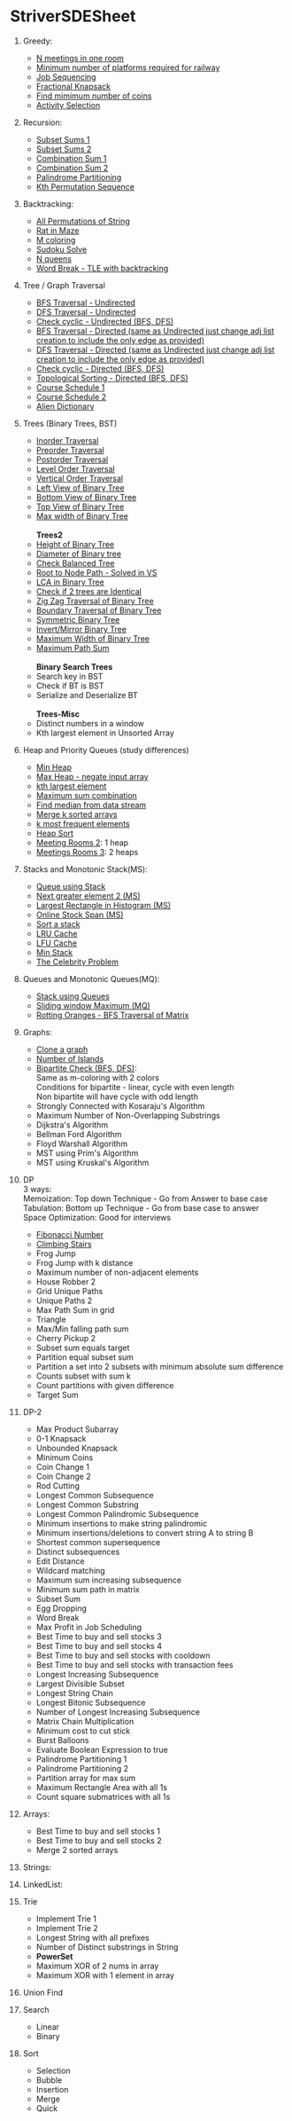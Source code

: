 # StriverSDESheet

1. Greedy:
   * [N meetings in one room](https://www.codingninjas.com/codestudio/problems/1062658)
   * [Minimum number of platforms required for railway](https://www.codingninjas.com/codestudio/problems/799400)
   * [Job Sequencing](https://www.codingninjas.com/codestudio/problems/job-sequencing-problem_1169460)
   * [Fractional Knapsack](https://www.codingninjas.com/codestudio/problems/975286)
   * [Find mimimum number of coins](https://www.codingninjas.com/codestudio/problems/975277)
   * [Activity Selection](https://www.codingninjas.com/codestudio/problems/1062712)

2. Recursion: 
   * [Subset Sums 1](https://www.codingninjas.com/codestudio/problems/subset-sum_3843086)
   * [Subset Sums 2](https://www.codingninjas.com/codestudio/problems/unique-subsets_3625236)
   * [Combination Sum 1](https://www.codingninjas.com/codestudio/problems/759331)
   * [Combination Sum 2](https://www.codingninjas.com/codestudio/problems/1112622)
   * [Palindrome Partitioning](https://www.codingninjas.com/codestudio/problems/799931)
   * [Kth Permutation Sequence](https://www.codingninjas.com/codestudio/problems/1112626)
   
3. Backtracking:
   * [All Permutations of String](https://www.codingninjas.com/codestudio/problems/758958)
   * [Rat in Maze](https://www.codingninjas.com/codestudio/problems/758966)
   * [M coloring](https://www.codingninjas.com/codestudio/problems/981273)
   * [Sudoku Solve](https://www.codingninjas.com/codestudio/problems/758961)
   * [N queens](https://www.codingninjas.com/codestudio/problems/759332)
   * [Word Break - TLE with backtracking](https://leetcode.com/problems/word-break/)
   
4. Tree / Graph Traversal
   * [BFS Traversal - Undirected](https://www.codingninjas.com/codestudio/problems/bfs-in-graph_973002)
   * [DFS Traversal - Undirected](https://www.codingninjas.com/codestudio/problems/dfs-traversal_630462)
   * [Check cyclic - Undirected (BFS, DFS)](https://www.codingninjas.com/codestudio/problems/1062670)
   * [BFS Traversal - Directed (same as Undirected just change adj list creation to include the only edge as provided)]()
   * [DFS Traversal - Directed (same as Undirected just change adj list creation to include the only edge as provided)]()
   * [Check cyclic - Directed (BFS, DFS)](https://www.codingninjas.com/codestudio/problems/1062626)
   * [Topological Sorting - Directed (BFS, DFS)](https://www.codingninjas.com/codestudio/problems/982938)
   * [Course Schedule 1](https://leetcode.com/problems/course-schedule/)
   * [Course Schedule 2](https://leetcode.com/problems/course-schedule-ii/)
   * [Alien Dictionary](https://leetcode.com/problems/alien-dictionary/)

6. Trees (Binary Trees, BST)
   * [Inorder Traversal](https://leetcode.com/problems/binary-tree-inorder-traversal/)
   * [Preorder Traversal](https://leetcode.com/problems/binary-tree-preorder-traversal/)
   * [Postorder Traversal](https://leetcode.com/problems/binary-tree-postorder-traversal/)
   * [Level Order Traversal](https://www.codingninjas.com/codestudio/problems/796002)
   * [Vertical Order Traversal](https://leetcode.com/problems/vertical-order-traversal-of-a-binary-tree/)
   * [Left View of Binary Tree](https://practice.geeksforgeeks.org/problems/left-view-of-binary-tree/1)
   * [Bottom View of Binary Tree](https://www.codingninjas.com/codestudio/problems/893110)
   * [Top View of Binary Tree](https://www.codingninjas.com/codestudio/problems/799401)
   * [Max width of Binary Tree](https://leetcode.com/problems/maximum-width-of-binary-tree/) <br/><br/>
   **Trees2**
   * [Height of Binary Tree](https://leetcode.com/problems/maximum-depth-of-binary-tree/)
   * [Diameter of Binary tree](https://leetcode.com/problems/diameter-of-binary-tree/)
   * [Check Balanced Tree](https://leetcode.com/problems/balanced-binary-tree/)
   * [Root to Node Path - Solved in VS]()
   * [LCA in Binary Tree](https://leetcode.com/problems/lowest-common-ancestor-of-a-binary-tree/)
   * [Check if 2 trees are Identical](https://leetcode.com/problems/same-tree/)
   * [Zig Zag Traversal of Binary Tree](https://leetcode.com/problems/binary-tree-zigzag-level-order-traversal/)
   * [Boundary Traversal of Binary Tree](https://www.codingninjas.com/codestudio/problems/boundary-traversal_790725)
   * [Symmetric Binary Tree](https://leetcode.com/problems/symmetric-tree/)
   * [Invert/Mirror Binary Tree](https://leetcode.com/problems/invert-binary-tree/)
   * [Maximum Width of Binary Tree](https://leetcode.com/problems/maximum-width-of-binary-tree/)
   * [Maximum Path Sum](https://leetcode.com/problems/binary-tree-maximum-path-sum/) <br/><br/>
   **Binary Search Trees** 
   * Search key in BST 
   * Check if BT is BST
   * Serialize and Deserialize BT <br/><br/>
   **Trees-Misc**
   * Distinct numbers in a window
   * Kth largest element in Unsorted Array
   
7. Heap and Priority Queues (study differences)
   * [Min Heap](https://www.codingninjas.com/codestudio/problems/min-heap_4691801)
   * [Max Heap - negate input array](https://www.codingninjas.com/codestudio/problems/min-heap_4691801)
   * [kth largest element](https://leetcode.com/problems/kth-largest-element-in-an-array/)
   * [Maximum sum combination](https://www.codingninjas.com/codestudio/problems/k-max-sum-combinations_975322)
   * [Find median from data stream](https://leetcode.com/problems/find-median-from-data-stream/)
   * [Merge k sorted arrays](https://leetcode.com/problems/merge-k-sorted-lists/)
   * [k most frequent elements](https://leetcode.com/problems/top-k-frequent-elements/)
   * [Heap Sort](https://www.codingninjas.com/codestudio/problems/heap-sort_1262153)
   * [Meeting Rooms 2](https://leetcode.com/problems/meeting-rooms-ii/): 1 heap
   * [Meetings Rooms 3](https://leetcode.com/problems/meeting-rooms-iii/): 2 heaps

8. Stacks and Monotonic Stack(MS):
    * [Queue using Stack](https://leetcode.com/problems/implement-queue-using-stacks/)
    * [Next greater element 2 (MS)](https://leetcode.com/problems/next-greater-element-ii/description/)
    * [Largest Rectangle in Histogram (MS)](https://leetcode.com/problems/largest-rectangle-in-histogram/)
    * [Online Stock Span (MS)](https://leetcode.com/problems/online-stock-span/)
    * [Sort a stack](https://www.codingninjas.com/codestudio/problems/sort-a-stack_985275)
    * [LRU Cache](https://leetcode.com/problems/lru-cache/)
    * [LFU Cache](https://leetcode.com/problems/lfu-cache/)
    * [Min Stack](https://leetcode.com/problems/min-stack/)
    * [The Celebrity Problem](https://leetcode.com/problems/find-the-celebrity/)
    
9. Queues and Monotonic Queues(MQ):
    * [Stack using Queues](https://leetcode.com/problems/implement-stack-using-queues/)
    * [Sliding window Maximum (MQ)](https://leetcode.com/problems/sliding-window-maximum/)
    * [Rotting Oranges - BFS Traversal of Matrix](https://leetcode.com/problems/rotting-oranges/)

10. Graphs:
     * [Clone a graph](https://leetcode.com/problems/clone-graph/)
     * [Number of Islands](https://leetcode.com/problems/number-of-islands/)
     * [Bipartite Check (BFS, DFS)](https://leetcode.com/problems/is-graph-bipartite/):<br>
        Same as m-coloring with 2 colors <br>
        Conditions for bipartite - linear, cycle with even length <br>
        Non bipartite will have cycle with odd length
     * Strongly Connected with Kosaraju's Algorithm
     * Maximum Number of Non-Overlapping Substrings
     * Dijkstra's Algorithm
     * Bellman Ford Algorithm
     * Floyd Warshall Algorithm
     * MST using Prim's Algorithm
     * MST using Kruskal's Algorithm

11. DP<br>
    3 ways: <br>
    Memoization: Top down Technique - Go from Answer to base case <br>
    Tabulation: Bottom up Technique - Go from base case to answer <br>
    Space Optimization: Good for interviews
    * [Fibonacci Number](https://leetcode.com/problems/fibonacci-number/)
    * [Climbing Stairs]()
    * Frog Jump
    * Frog Jump with k distance
    * Maximum number of non-adjacent elements
    * House Robber 2
    * Grid Unique Paths
    * Unique Paths 2
    * Max Path Sum in grid
    * Triangle
    * Max/Min falling path sum
    * Cherry Pickup 2
    * Subset sum equals target
    * Partition equal subset sum
    * Partition a set into 2 subsets with minimum absolute sum difference
    * Counts subset with sum k
    * Count partitions with given difference
    * Target Sum

11. DP-2
     * Max Product Subarray
     * 0-1 Knapsack
     * Unbounded Knapsack
     * Minimum Coins
     * Coin Change 1
     * Coin Change 2
     * Rod Cutting
     * Longest Common Subsequence
     * Longest Common Substring
     * Longest Common Palindromic Subsequence
     * Minimum insertions to make string palindromic
     * Minimum insertions/deletions to convert string A to string B
     * Shortest common supersequence
     * Distinct subsequences
     * Edit Distance
     * Wildcard matching
     * Maximum sum increasing subsequence
     * Minimum sum path in matrix
     * Subset Sum
     * Egg Dropping
     * Word Break
     * Max Profit in Job Scheduling
     * Best Time to buy and sell stocks 3
     * Best Time to buy and sell stocks 4
     * Best Time to buy and sell stocks with cooldown
     * Best Time to buy and sell stocks with transaction fees
     * Longest Increasing Subsequence
     * Largest Divisible Subset
     * Longest String Chain
     * Longest Bitonic Subsequence
     * Number of Longest Increasing Subsequence
     * Matrix Chain Multiplication
     * Minimum cost to cut stick
     * Burst Balloons
     * Evaluate Boolean Expression to true
     * Palindrome Partitioning 1
     * Palindrome Partitioning 2
     * Partition array for max sum
     * Maximum Rectangle Area with all 1s
     * Count square submatrices with all 1s
     
12. Arrays:
     * Best Time to buy and sell stocks 1
     * Best Time to buy and sell stocks 2
     * Merge 2 sorted arrays

13. Strings:

14. LinkedList:
   
15. Trie 
     * Implement Trie 1
     * Implement Trie 2
     * Longest String with all prefixes
     * Number of Distinct substrings in String
     * **PowerSet**
     * Maximum XOR of 2 nums in array
     * Maximum XOR with 1 element in array
     
16. Union Find

17. Search
     * Linear
     * Binary
    
18. Sort
     * Selection
     * Bubble
     * Insertion
     * Merge
     * Quick
